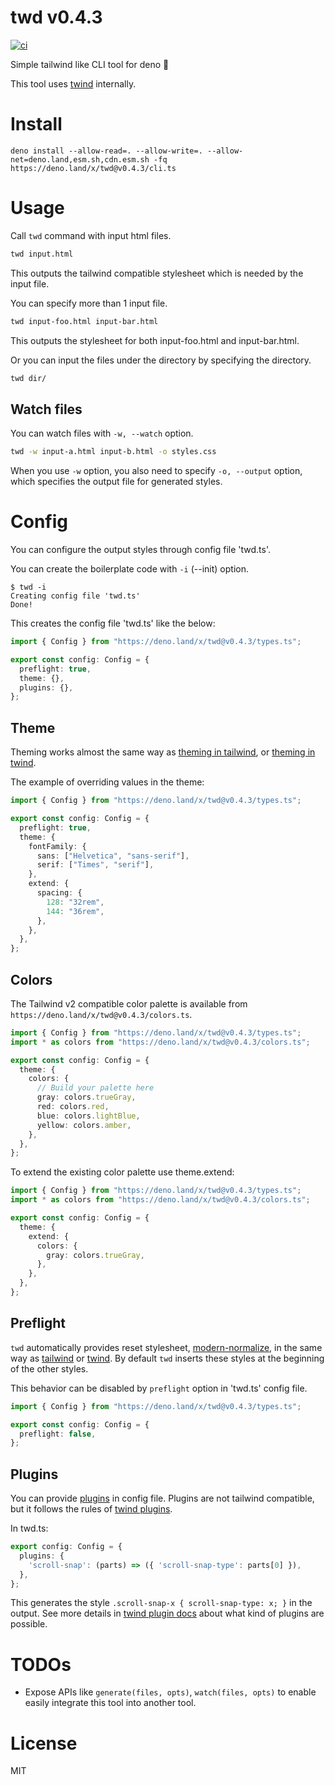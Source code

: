 # twd v0.4.3

[![ci](https://github.com/kt3k/twd/actions/workflows/ci.yml/badge.svg)](https://github.com/kt3k/twd/actions/workflows/ci.yml)

Simple tailwind like CLI tool for deno 🦕

This tool uses [twind](https://github.com/tw-in-js/twind) internally.

# Install

```
deno install --allow-read=. --allow-write=. --allow-net=deno.land,esm.sh,cdn.esm.sh -fq https://deno.land/x/twd@v0.4.3/cli.ts
```

# Usage

Call `twd` command with input html files.

```sh
twd input.html
```

This outputs the tailwind compatible stylesheet which is needed by the input
file.

You can specify more than 1 input file.

```sh
twd input-foo.html input-bar.html
```

This outputs the stylesheet for both input-foo.html and input-bar.html.

Or you can input the files under the directory by specifying the directory.

```sh
twd dir/
```

## Watch files

You can watch files with `-w, --watch` option.

```sh
twd -w input-a.html input-b.html -o styles.css
```

When you use `-w` option, you also need to specify `-o, --output` option, which
specifies the output file for generated styles.

# Config

You can configure the output styles through config file 'twd.ts'.

You can create the boilerplate code with `-i` (--init) option.

```shellsession
$ twd -i
Creating config file 'twd.ts'
Done!
```

This creates the config file 'twd.ts' like the below:

```ts
import { Config } from "https://deno.land/x/twd@v0.4.3/types.ts";

export const config: Config = {
  preflight: true,
  theme: {},
  plugins: {},
};
```

## Theme

Theming works almost the same way as
[theming in tailwind](https://tailwindcss.com/docs/theme), or
[theming in twind](https://twind.dev/handbook/configuration.html#theme).

The example of overriding values in the theme:

```ts
import { Config } from "https://deno.land/x/twd@v0.4.3/types.ts";

export const config: Config = {
  preflight: true,
  theme: {
    fontFamily: {
      sans: ["Helvetica", "sans-serif"],
      serif: ["Times", "serif"],
    },
    extend: {
      spacing: {
        128: "32rem",
        144: "36rem",
      },
    },
  },
};
```

## Colors

The Tailwind v2 compatible color palette is available from
`https://deno.land/x/twd@v0.4.3/colors.ts`.

```ts
import { Config } from "https://deno.land/x/twd@v0.4.3/types.ts";
import * as colors from "https://deno.land/x/twd@v0.4.3/colors.ts";

export const config: Config = {
  theme: {
    colors: {
      // Build your palette here
      gray: colors.trueGray,
      red: colors.red,
      blue: colors.lightBlue,
      yellow: colors.amber,
    },
  },
};
```

To extend the existing color palette use theme.extend:

```ts
import { Config } from "https://deno.land/x/twd@v0.4.3/types.ts";
import * as colors from "https://deno.land/x/twd@v0.4.3/colors.ts";

export const config: Config = {
  theme: {
    extend: {
      colors: {
        gray: colors.trueGray,
      },
    },
  },
};
```

## Preflight

`twd` automatically provides reset stylesheet,
[modern-normalize](https://github.com/sindresorhus/modern-normalize), in the
same way as [tailwind](https://tailwindcss.com/docs/preflight) or
[twind](https://twind.dev/handbook/configuration.html#preflight). By default
`twd` inserts these styles at the beginning of the other styles.

This behavior can be disabled by `preflight` option in 'twd.ts' config file.

```ts
import { Config } from "https://deno.land/x/twd@v0.4.3/types.ts";

export const config: Config = {
  preflight: false,
};
```

## Plugins

You can provide [plugins][twind-plugins] in config file. Plugins are not tailwind compatible,
but it follows the rules of [twind plugins][twind-plugins].

In twd.ts:

```ts
export config: Config = {
  plugins: {
    'scroll-snap': (parts) => ({ 'scroll-snap-type': parts[0] }),
  },
};
```

This generates the style `.scroll-snap-x { scroll-snap-type: x; }` in the
output. See more details in [twind plugin docs][twind-plugins] about what kind
of plugins are possible.

# TODOs

- Expose APIs like `generate(files, opts)`, `watch(files, opts)` to enable
  easily integrate this tool into another tool.

# License

MIT

[twind-plugins]: https://twind.dev/handbook/plugins.html
